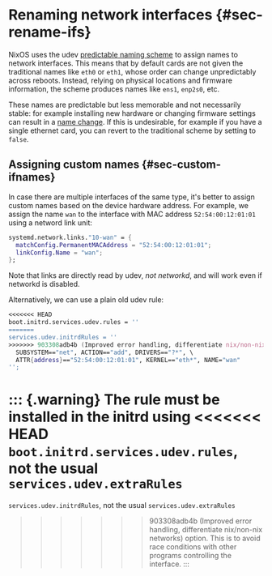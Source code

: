 # Renaming network interfaces {#sec-rename-ifs}

NixOS uses the udev [predictable naming
scheme](https://systemd.io/PREDICTABLE_INTERFACE_NAMES/) to assign names
to network interfaces. This means that by default cards are not given
the traditional names like `eth0` or `eth1`, whose order can change
unpredictably across reboots. Instead, relying on physical locations and
firmware information, the scheme produces names like `ens1`, `enp2s0`,
etc.

These names are predictable but less memorable and not necessarily
stable: for example installing new hardware or changing firmware
settings can result in a [name
change](https://github.com/systemd/systemd/issues/3715#issue-165347602).
If this is undesirable, for example if you have a single ethernet card,
you can revert to the traditional scheme by setting
[](#opt-networking.usePredictableInterfaceNames)
to `false`.

## Assigning custom names {#sec-custom-ifnames}

In case there are multiple interfaces of the same type, it's better to
assign custom names based on the device hardware address. For example,
we assign the name `wan` to the interface with MAC address
`52:54:00:12:01:01` using a netword link unit:

```nix
systemd.network.links."10-wan" = {
  matchConfig.PermanentMACAddress = "52:54:00:12:01:01";
  linkConfig.Name = "wan";
};
```

Note that links are directly read by udev, *not networkd*, and will work
even if networkd is disabled.

Alternatively, we can use a plain old udev rule:

```nix
<<<<<<< HEAD
boot.initrd.services.udev.rules = ''
=======
services.udev.initrdRules = ''
>>>>>>> 903308adb4b (Improved error handling, differentiate nix/non-nix networks)
  SUBSYSTEM=="net", ACTION=="add", DRIVERS=="?*", \
  ATTR{address}=="52:54:00:12:01:01", KERNEL=="eth*", NAME="wan"
'';
```

::: {.warning}
The rule must be installed in the initrd using
<<<<<<< HEAD
`boot.initrd.services.udev.rules`, not the usual `services.udev.extraRules`
=======
`services.udev.initrdRules`, not the usual `services.udev.extraRules`
>>>>>>> 903308adb4b (Improved error handling, differentiate nix/non-nix networks)
option. This is to avoid race conditions with other programs controlling
the interface.
:::
